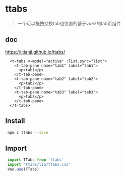 # ttabs

> 一个可以拖拽交换tab也位置的基于vue2的tab页组件

## doc
https://litianji.github.io/ttabs/

```vue
  <t-tabs v-model="active" :list.sync="list">
    <t-tab-pane name="tab1" label="tab1">
      <p>tab1</p>
    </t-tab-pane>
    <t-tab-pane name="tab2" label="tab2">
      <p>tab2</p>
    </t-tab-pane>
    <t-tab-pane name="tab3" label="tab3">
      <p>tab3</p>
    </t-tab-pane>
  </t-tabs>
```

## Install
```bash
 npm i ttabs --save
```

## Import 
```js
 import TTabs from 'ttabs'
 import 'ttabs/lib/ttabs.css'
 Vue.use(TTabs)
```
